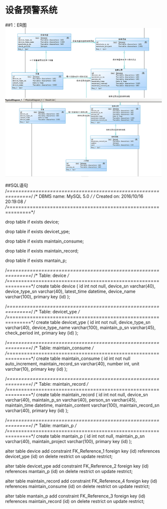 
# 设备预警系统
##1：ER图
![image](https://github.com/mambaout88/kobebryant/blob/master/%E7%AC%AC%E4%B8%80%E6%AC%A1%E4%BD%9C%E4%B8%9A/img/1.png)
![image](https://github.com/mambaout88/kobebryant/blob/master/img/2.png)


##SQL语句
/*==============================================================*/
/* DBMS name:      MySQL 5.0                                    */
/* Created on:     2016/10/16 20:19:08                          */
/*==============================================================*/


drop table if exists device;

drop table if exists devicet_ype;

drop table if exists maintain_consume;

drop table if exists maintain_record;

drop table if exists mantain_p;

/*==============================================================*/
/* Table: device                                                */
/*==============================================================*/
create table device
(
   id                   int not null,
   device_sn            varchar(40),
   device_type_sn       varchar(40),
   latest_time          datetime,
   device_name          varchar(100),
   primary key (id)
);

/*==============================================================*/
/* Table: devicet_ype                                           */
/*==============================================================*/
create table devicet_ype
(
   id                   int not null,
   device_type_sn       varchar(40),
   device_type_name     varchar(100),
   maintain_p_sn        varchar(45),
   check_period         int,
   primary key (id)
);

/*==============================================================*/
/* Table: maintain_consume                                      */
/*==============================================================*/
create table maintain_consume
(
   id                   int not null auto_increment,
   maintain_record_sn   varchar(40),
   number               int,
   unit                 varchar(10),
   primary key (id)
);

/*==============================================================*/
/* Table: maintain_record                                       */
/*==============================================================*/
create table maintain_record
(
   id                   int not null,
   device_sn            varchar(40),
   maintain_p_sn        varchar(40),
   person_sn            varchar(45),
   maintain_time        datetime,
   maintain_content     varchar(100),
   maintain_record_sn   varchar(40),
   primary key (id)
);

/*==============================================================*/
/* Table: mantain_p                                             */
/*==============================================================*/
create table mantain_p
(
   id                   int not null,
   maintain_p_sn        varchar(40),
   maintain_project     varchar(100),
   primary key (id)
);

alter table device add constraint FK_Reference_1 foreign key (id)
      references devicet_ype (id) on delete restrict on update restrict;

alter table devicet_ype add constraint FK_Reference_2 foreign key (id)
      references mantain_p (id) on delete restrict on update restrict;

alter table maintain_record add constraint FK_Reference_4 foreign key (id)
      references maintain_consume (id) on delete restrict on update restrict;

alter table mantain_p add constraint FK_Reference_3 foreign key (id)
      references maintain_record (id) on delete restrict on update restrict;



